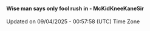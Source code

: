 #### Wise man says only fool rush in - McKidKneeKaneSir
Updated on 09/04/2025 - 00:57:58 (UTC) Time Zone
